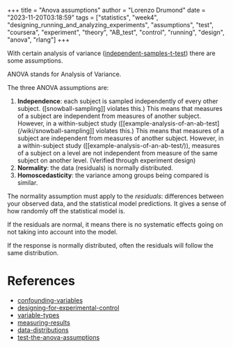 +++
title = "Anova assumptions"
author = "Lorenzo Drumond"
date = "2023-11-20T03:18:59"
tags = ["statistics",  "week4",  "designing_running_and_analyzing_experiments",  "assumptions",  "test",  "coursera",  "experiment",  "theory",  "AB_test",  "control",  "running",  "design",  "anova",  "rlang"]
+++


With certain analysis of variance ([independent-samples-t-test](/wiki/independent-samples-t-test/)) there are some assumptions.

ANOVA stands for Analysis of Variance.

The three ANOVA assumptions are:
1. __Independence__: each subject is sampled independently of every other subject. ([snowball-sampling]] violates this.) This means that measures of a subject are independent from measures of another subject. However, in a within-subject study ([[example-analysis-of-an-ab-test](/wiki/snowball-sampling]] violates this.) This means that measures of a subject are independent from measures of another subject. However, in a within-subject study ([[example-analysis-of-an-ab-test/)), measures of a subject on a level are not independent from measure of the same subject on another level. (Verified through experiment design)
2. __Normality__: the data (residuals) is normally distributed.
3. __Homoscedasticity__: the variance among groups being compared is similar.

The normality assumption must apply to the _residuals_: differences between your observed data, and the statistical model predictions. It gives a sense of how randomly off the statistical model is.

If the residuals are normal, it means there is no systematic effects going on not taking into account into the model.

If the response is normally distributed, often the residuals will follow the same distribution.

# References
- [confounding-variables](/wiki/confounding-variables/)
- [designing-for-experimental-control](/wiki/designing-for-experimental-control/)
- [variable-types](/wiki/variable-types/)
- [measuring-results](/wiki/measuring-results/)
- [data-distributions](/wiki/data-distributions/)
- [test-the-anova-assumptions](/wiki/test-the-anova-assumptions/)
